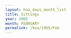 ```yaml
---
layout: hoa_days_month_list
title: Sittings
year: 1965
month: FEBRUARY
permalink: /hoa/1965/Feb
---
```

